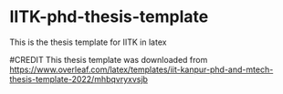 # IITK-phd-thesis-template
This is the thesis template for IITK in latex

#CREDIT
This thesis template was downloaded from https://www.overleaf.com/latex/templates/iit-kanpur-phd-and-mtech-thesis-template-2022/mhbqvryxvsjb

